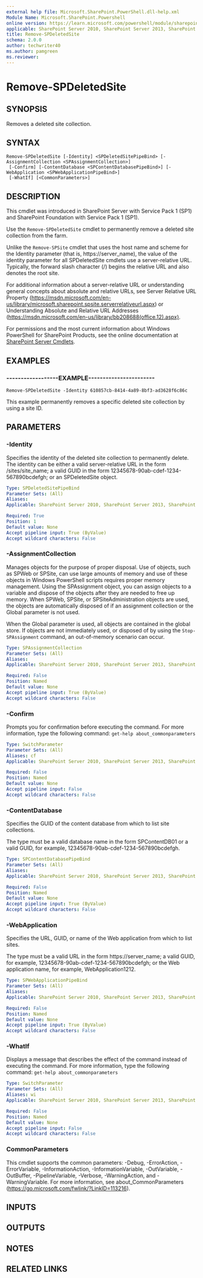 ```yaml
---
external help file: Microsoft.SharePoint.PowerShell.dll-help.xml
Module Name: Microsoft.SharePoint.Powershell
online version: https://learn.microsoft.com/powershell/module/sharepoint-server/remove-spdeletedsite
applicable: SharePoint Server 2010, SharePoint Server 2013, SharePoint Server 2016, SharePoint Server 2019
title: Remove-SPDeletedSite
schema: 2.0.0
author: techwriter40
ms.author: pamgreen
ms.reviewer: 
---
```


# Remove-SPDeletedSite

## SYNOPSIS
Removes a deleted site collection.


## SYNTAX

```
Remove-SPDeletedSite [-Identity] <SPDeletedSitePipeBind> [-AssignmentCollection <SPAssignmentCollection>]
 [-Confirm] [-ContentDatabase <SPContentDatabasePipeBind>] [-WebApplication <SPWebApplicationPipeBind>]
 [-WhatIf] [<CommonParameters>]
```

## DESCRIPTION
This cmdlet was introduced in SharePoint Server with Service Pack 1 (SP1) and SharePoint Foundation with Service Pack 1 (SP1).

Use the `Remove-SPDeletedSite` cmdlet to permanently remove a deleted site collection from the farm.

Unlike the `Remove-SPSite` cmdlet that uses the host name and scheme for the Identity parameter (that is, https://server_name), the value of the identity parameter for all SPDeletedSite cmdlets use a server-relative URL.
Typically, the forward slash character (/) begins the relative URL and also denotes the root site.

For additional information about a server-relative URL or understanding general concepts about absolute and relative URLs, see Server Relative URL Property (https://msdn.microsoft.com/en-us/library/microsoft.sharepoint.spsite.serverrelativeurl.aspx) or Understanding Absolute and Relative URL Addresses (https://msdn.microsoft.com/en-us/library/bb208688(office.12).aspx).

For permissions and the most current information about Windows PowerShell for SharePoint Products, see the online documentation at [SharePoint Server Cmdlets](https://learn.microsoft.com/powershell/sharepoint/sharepoint-server/sharepoint-server-cmdlets).


## EXAMPLES

### ------------------EXAMPLE-----------------------
```
Remove-SPDeletedSite -Identity 610857cb-8414-4a89-8bf3-ad3628f6c86c
```

This example permanently removes a specific deleted site collection by using a site ID.


## PARAMETERS

### -Identity
Specifies the identity of the deleted site collection to permanently delete.
The identity can be either a valid server-relative URL in the form /sites/site_name; a valid GUID in the form 12345678-90ab-cdef-1234-567890bcdefgh; or an SPDeletedSite object.

```yaml
Type: SPDeletedSitePipeBind
Parameter Sets: (All)
Aliases: 
Applicable: SharePoint Server 2010, SharePoint Server 2013, SharePoint Server 2016, SharePoint Server 2019

Required: True
Position: 1
Default value: None
Accept pipeline input: True (ByValue)
Accept wildcard characters: False
```

### -AssignmentCollection
Manages objects for the purpose of proper disposal.
Use of objects, such as SPWeb or SPSite, can use large amounts of memory and use of these objects in Windows PowerShell scripts requires proper memory management.
Using the SPAssignment object, you can assign objects to a variable and dispose of the objects after they are needed to free up memory.
When SPWeb, SPSite, or SPSiteAdministration objects are used, the objects are automatically disposed of if an assignment collection or the Global parameter is not used.

When the Global parameter is used, all objects are contained in the global store.
If objects are not immediately used, or disposed of by using the `Stop-SPAssignment` command, an out-of-memory scenario can occur.

```yaml
Type: SPAssignmentCollection
Parameter Sets: (All)
Aliases: 
Applicable: SharePoint Server 2010, SharePoint Server 2013, SharePoint Server 2016, SharePoint Server 2019

Required: False
Position: Named
Default value: None
Accept pipeline input: True (ByValue)
Accept wildcard characters: False
```

### -Confirm
Prompts you for confirmation before executing the command.
For more information, type the following command: `get-help about_commonparameters`

```yaml
Type: SwitchParameter
Parameter Sets: (All)
Aliases: cf
Applicable: SharePoint Server 2010, SharePoint Server 2013, SharePoint Server 2016, SharePoint Server 2019

Required: False
Position: Named
Default value: None
Accept pipeline input: False
Accept wildcard characters: False
```

### -ContentDatabase
Specifies the GUID of the content database from which to list site collections.

The type must be a valid database name in the form SPContentDB01 or a valid GUID, for example, 12345678-90ab-cdef-1234-567890bcdefgh.

```yaml
Type: SPContentDatabasePipeBind
Parameter Sets: (All)
Aliases: 
Applicable: SharePoint Server 2010, SharePoint Server 2013, SharePoint Server 2016, SharePoint Server 2019

Required: False
Position: Named
Default value: None
Accept pipeline input: True (ByValue)
Accept wildcard characters: False
```

### -WebApplication
Specifies the URL, GUID, or name of the Web application from which to list sites.

The type must be a valid URL in the form https://server_name; a valid GUID, for example, 12345678-90ab-cdef-1234-567890bcdefgh; or the Web application name, for example, WebApplication1212.

```yaml
Type: SPWebApplicationPipeBind
Parameter Sets: (All)
Aliases: 
Applicable: SharePoint Server 2010, SharePoint Server 2013, SharePoint Server 2016, SharePoint Server 2019

Required: False
Position: Named
Default value: None
Accept pipeline input: True (ByValue)
Accept wildcard characters: False
```

### -WhatIf
Displays a message that describes the effect of the command instead of executing the command.
For more information, type the following command: `get-help about_commonparameters`

```yaml
Type: SwitchParameter
Parameter Sets: (All)
Aliases: wi
Applicable: SharePoint Server 2010, SharePoint Server 2013, SharePoint Server 2016, SharePoint Server 2019

Required: False
Position: Named
Default value: None
Accept pipeline input: False
Accept wildcard characters: False
```

### CommonParameters
This cmdlet supports the common parameters: -Debug, -ErrorAction, -ErrorVariable, -InformationAction, -InformationVariable, -OutVariable, -OutBuffer, -PipelineVariable, -Verbose, -WarningAction, and -WarningVariable. For more information, see about_CommonParameters (https://go.microsoft.com/fwlink/?LinkID=113216).

## INPUTS

## OUTPUTS

## NOTES

## RELATED LINKS
